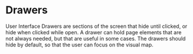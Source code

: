 # Drawers
User Interface Drawers are sections of the screen that hide until clicked, or hide when clicked while open. A drawer can hold page elements that are not always needed, but that are useful in some cases. The drawers should hide by default, so that the user can focus on the visual map.
